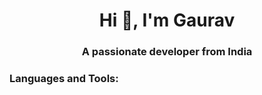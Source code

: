 <h1 align="center">Hi 👋, I'm Gaurav</h1>
<h3 align="center">A passionate developer from India</h3>

<p align="left">
</p>

<h3 align="left">Languages and Tools:</h3>

